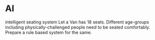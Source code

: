 # AI
intelligent seating system
Let a Van has 18 seats. Different age-groups including physically-challenged people need to be seated comfortably. Prepare a rule based system for the same.
